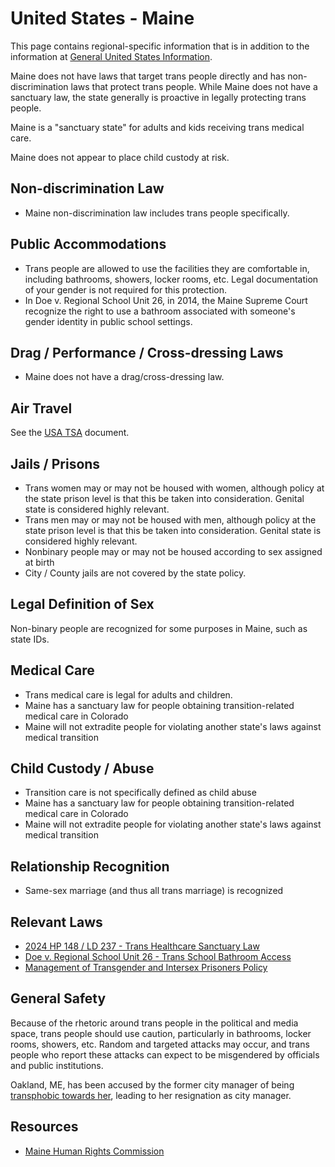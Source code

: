 # United States - Maine

This page contains regional-specific information that is in addition to
the information at [General United States
Information](notes/usa-general.md).

Maine does not have laws that target trans people directly and has
non-discrimination laws that protect trans people. While Maine does not
have a sanctuary law, the state generally is proactive in legally
protecting trans people.

Maine is a "sanctuary state" for adults and kids receiving trans medical
care.

Maine does not appear to place child custody at risk.

## Non-discrimination Law

 * Maine non-discrimination law includes trans people specifically.

## Public Accommodations

 * Trans people are allowed to use the facilities they are comfortable
   in, including bathrooms, showers, locker rooms, etc.  Legal
   documentation of your gender is not required for this protection.
 * In Doe v. Regional School Unit 26, in 2014, the Maine Supreme Court
   recognize the right to use a bathroom associated with someone's
   gender identity in public school settings.

## Drag / Performance / Cross-dressing Laws

 * Maine does not have a drag/cross-dressing law.

## Air Travel

See the [USA TSA](notes/tsa.md) document.

## Jails / Prisons

 * Trans women may or may not be housed with women, although policy at
   the state prison level is that this be taken into consideration.
   Genital state is considered highly relevant.
 * Trans men may or may not be housed with men, although policy at
   the state prison level is that this be taken into consideration.
   Genital state is considered highly relevant.
 * Nonbinary people may or may not be housed according to sex
   assigned at birth
 * City / County jails are not covered by the state policy.

## Legal Definition of Sex

Non-binary people are recognized for some purposes in Maine, such as
state IDs.

## Medical Care

 * Trans medical care is legal for adults and children.
 * Maine has a sanctuary law for people obtaining transition-related
   medical care in Colorado
 * Maine will not extradite people for violating another state's laws
   against medical transition

## Child Custody / Abuse

 * Transition care is not specifically defined as child abuse
 * Maine has a sanctuary law for people obtaining transition-related
   medical care in Colorado
 * Maine will not extradite people for violating another state's laws
   against medical transition
 
## Relationship Recognition

 * Same-sex marriage (and thus all trans marriage) is recognized

## Relevant Laws

 * [2024 HP 148 / LD 237 - Trans Healthcare Sanctuary
   Law](https://legislature.maine.gov/legis/bills/getPDF.asp?paper=HP0148&item=3&snum=131)
 * [Doe v. Regional School Unit 26 - Trans School Bathroom Access](https://www.glad.org/wp-content/uploads/2016/10/doe-v-clenchy-decision-1-30-14.pdf)
 * [Management of Transgender and Intersex Prisoners Policy](https://www.maine.gov/corrections/sites/maine.gov.corrections/files/inline-files/23.08%20MANAGEMENT%20OF%20TRANSGENDER%20AND%20INTERSEX%20PRISONERS.pdf)

## General Safety

Because of the rhetoric around trans people in the political and media
space, trans people should use caution, particularly in bathrooms,
locker rooms, showers, etc.  Random and targeted attacks may occur, and
trans people who report these attacks can expect to be misgendered by
officials and public institutions.

Oakland, ME, has been accused by the former city manager of being
[transphobic towards
her](https://www.bangordailynews.com/2023/10/10/news/central-maine/oakland-accepts-resignation-transgender-town-manager-bias/),
leading to her resignation as city manager.

## Resources

 * [Maine Human Rights Commission](https://www.maine.gov/mhrc/)
